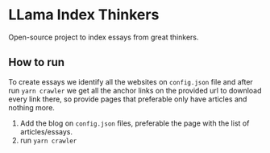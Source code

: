 # LLama Index Thinkers

Open-source project to index essays from great thinkers.


## How to run
To create essays we identify all the websites on `config.json` file and after run `yarn crawler` we get all the anchor links on the provided url to download every link there, so provide pages that preferable only have articles and nothing more.


1. Add the blog on `config.json` files, preferable the page with the list of articles/essays.
2. run `yarn crawler`
